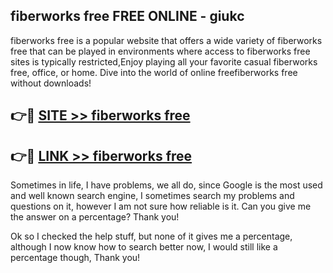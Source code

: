 ## fiberworks free FREE ONLINE - giukc

fiberworks free is a popular website that offers a wide variety of fiberworks free that can be played in environments where access to fiberworks free sites is typically restricted,Enjoy playing all your favorite casual fiberworks free, office, or home. Dive into the world of online freefiberworks free without downloads!

## 👉🔴 [SITE >> fiberworks free](http://news.freeplayer.one?title=fiberworks_free&ref=FRRE)

## 👉🔴 [LINK >> fiberworks free](http://news.freeplayer.one?title=fiberworks_free&ref=FREE)

Sometimes in life, I have problems, we all do, since Google is the most used and well known search engine, I sometimes search my problems and questions on it, however I am not sure how reliable is it. Can you give me the answer on a percentage? Thank you!

Ok so I checked the help stuff, but none of it gives me a percentage, although I now know how to search better now, I would still like a percentage though, Thank you!
